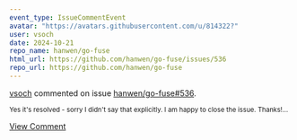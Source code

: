```yaml
---
event_type: IssueCommentEvent
avatar: "https://avatars.githubusercontent.com/u/814322?"
user: vsoch
date: 2024-10-21
repo_name: hanwen/go-fuse
html_url: https://github.com/hanwen/go-fuse/issues/536
repo_url: https://github.com/hanwen/go-fuse
---
```


<a href='https://github.com/vsoch' target='_blank'>vsoch</a> commented on issue <a href='https://github.com/hanwen/go-fuse/issues/536' target='_blank'>hanwen/go-fuse#536</a>.

<small>Yes it's resolved - sorry I didn't say that explicitly. I am happy to close the issue. Thanks!...</small>

<a href='https://github.com/hanwen/go-fuse/issues/536' target='_blank'>View Comment</a>